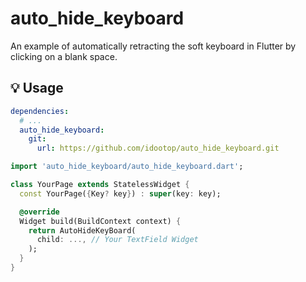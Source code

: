 # auto_hide_keyboard

An example of automatically retracting the soft keyboard in Flutter by clicking on a blank space. 


## 💡 Usage

```yaml
dependencies:
  # ...
  auto_hide_keyboard:
    git:
      url: https://github.com/idootop/auto_hide_keyboard.git
```

```dart
import 'auto_hide_keyboard/auto_hide_keyboard.dart';

class YourPage extends StatelessWidget {
  const YourPage({Key? key}) : super(key: key);

  @override
  Widget build(BuildContext context) {
    return AutoHideKeyBoard(
      child: ..., // Your TextField Widget
    );
  }
}
```